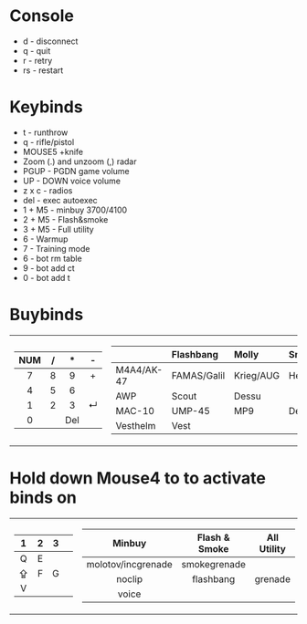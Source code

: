 # Console
- d - disconnect
- q - quit
- r - retry
- rs - restart

# Keybinds
- t - runthrow
- q - rifle/pistol
- MOUSE5 +knife
- Zoom (.) and unzoom (,) radar
- PGUP - PGDN game volume
- UP - DOWN voice volume
- z x c - radios
- del - exec autoexec
- 1 + M5 - minbuy 3700$/4100$
- 2 + M5 - Flash&smoke
- 3 + M5 - Full utility
- 6 - Warmup
- 7 - Training mode
- 6 - bot rm table
- 9 - bot add ct
- 0 - bot add t

# Buybinds
<table><tr><td>

NUM| /| *| -
:---: | :---: | :---: | :---:
|7 |8 |9 |+           
|4 |5 |6             
|1 |2 |3 | ↵      	
|0 |   |Del                      

</td><td>

|           | Flashbang     | Molly     | Smoke
:---        | :---          | :---      | :--- 
M4A4/AK-47  | FAMAS/Galil   | Krieg/AUG | HeGrenade
AWP         | Scout         | Dessu
MAC-10      | UMP-45        | MP9       | Defuser
Vesthelm    | Vest

</td></tr> </table>

# Hold down Mouse4 to to activate binds on
<table><tr><td>

|1|2|3|| 
:---: | :---: | :---: | :---:
|Q|E     
|⇪|F|G  
|V                

</td><td>

Minbuy     |   Flash & Smoke | All Utility 
:---:       | :---:                         | :---: 
molotov/incgrenade | smokegrenade    
noclip      |   flashbang   | grenade
voice       |  

</td></tr> </table>


